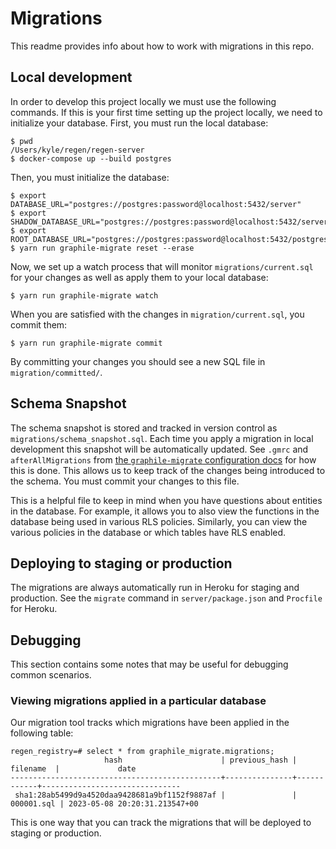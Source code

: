 # Migrations

This readme provides info about how to work with migrations in this repo.

## Local development

In order to develop this project locally we must use the following commands.
If this is your first time setting up the project locally, we need to initialize your database.
First, you must run the local database:

```
$ pwd
/Users/kyle/regen/regen-server
$ docker-compose up --build postgres
```

Then, you must initialize the database:

```
$ export DATABASE_URL="postgres://postgres:password@localhost:5432/server"
$ export SHADOW_DATABASE_URL="postgres://postgres:password@localhost:5432/server_shadow"
$ export ROOT_DATABASE_URL="postgres://postgres:password@localhost:5432/postgres"
$ yarn run graphile-migrate reset --erase
```

Now, we set up a watch process that will monitor `migrations/current.sql` for your changes as well as apply them to your local database:

```
$ yarn run graphile-migrate watch
```

When you are satisfied with the changes in `migration/current.sql`, you commit them:

```
$ yarn run graphile-migrate commit
```

By committing your changes you should see a new SQL file in `migration/committed/`.

## Schema Snapshot

The schema snapshot is stored and tracked in version control as `migrations/schema_snapshot.sql`.
Each time you apply a migration in local development this snapshot will be automatically updated.
See `.gmrc` and `afterAllMigrations` from [the `graphile-migrate` configuration docs](https://github.com/graphile/migrate#configuration) for how this is done.
This allows us to keep track of the changes being introduced to the schema.
You must commit your changes to this file.

This is a helpful file to keep in mind when you have questions about entities in the database.
For example, it allows you to also view the functions in the database being used in various RLS policies.
Similarly, you can view the various policies in the database or which tables have RLS enabled.

## Deploying to staging or production

The migrations are always automatically run in Heroku for staging and production.
See the `migrate` command in `server/package.json` and `Procfile` for Heroku.

## Debugging

This section contains some notes that may be useful for debugging common scenarios.

### Viewing migrations applied in a particular database

Our migration tool tracks which migrations have been applied in the following table:

```
regen_registry=# select * from graphile_migrate.migrations;
                     hash                      | previous_hash |  filename  |             date
-----------------------------------------------+---------------+------------+-------------------------------
 sha1:28ab5499d9a4520daa9428681a9bf1152f9887af |               | 000001.sql | 2023-05-08 20:20:31.213547+00
```

This is one way that you can track the migrations that will be deployed to staging or production.
